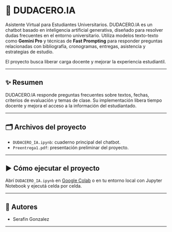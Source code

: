 # 🤖 DUDACERO.IA

Asistente Virtual para Estudiantes Universitarios. DUDACERO.IA es un chatbot basado en inteligencia artificial generativa, diseñado para resolver dudas frecuentes en el entorno universitario. Utiliza modelos texto-texto como **Gemini Pro** y técnicas de **Fast Prompting** para responder preguntas relacionadas con bibliografía, cronogramas, entregas, asistencia y estrategias de estudio.

El proyecto busca liberar carga docente y mejorar la experiencia estudiantil.

---

## ✨ Resumen

DUDACERO.IA responde preguntas frecuentes sobre textos, fechas, criterios de evaluación y temas de clase. Su implementación libera tiempo docente y mejora el acceso a la información del estudiantado.

---

## 🗂 Archivos del proyecto

- `DUDACERO_IA.ipynb`: cuaderno principal del chatbot.
- `Preentrega1.pdf`: presentación preliminar del proyecto.

---

## ▶️ Cómo ejecutar el proyecto

Abrí `DUDACERO_IA.ipynb` en [Google Colab](https://colab.research.google.com/) o en tu entorno local con Jupyter Notebook y ejecutá celda por celda.

---

## 👥 Autores

- Serafin Gonzalez  

---
